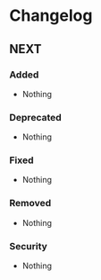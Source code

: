 # Changelog

## NEXT

### Added
- Nothing

### Deprecated
- Nothing

### Fixed
- Nothing

### Removed
- Nothing

### Security
- Nothing
